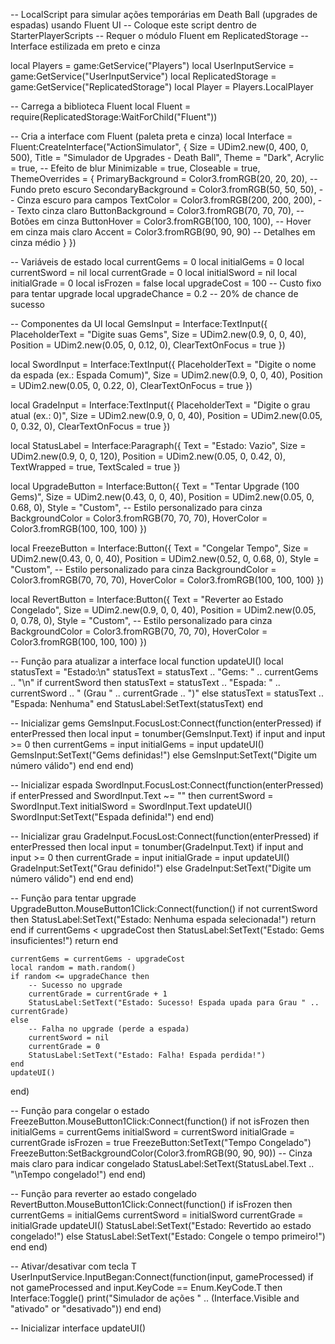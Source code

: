 -- LocalScript para simular ações temporárias em Death Ball (upgrades de espadas) usando Fluent UI
-- Coloque este script dentro de StarterPlayerScripts
-- Requer o módulo Fluent em ReplicatedStorage
-- Interface estilizada em preto e cinza

local Players = game:GetService("Players")
local UserInputService = game:GetService("UserInputService")
local ReplicatedStorage = game:GetService("ReplicatedStorage")
local Player = Players.LocalPlayer

-- Carrega a biblioteca Fluent
local Fluent = require(ReplicatedStorage:WaitForChild("Fluent"))

-- Cria a interface com Fluent (paleta preta e cinza)
local Interface = Fluent:CreateInterface("ActionSimulator", {
    Size = UDim2.new(0, 400, 0, 500),
    Title = "Simulador de Upgrades - Death Ball",
    Theme = "Dark",
    Acrylic = true, -- Efeito de blur
    Minimizable = true,
    Closeable = true,
    ThemeOverrides = {
        PrimaryBackground = Color3.fromRGB(20, 20, 20), -- Fundo preto escuro
        SecondaryBackground = Color3.fromRGB(50, 50, 50), -- Cinza escuro para campos
        TextColor = Color3.fromRGB(200, 200, 200), -- Texto cinza claro
        ButtonBackground = Color3.fromRGB(70, 70, 70), -- Botões em cinza
        ButtonHover = Color3.fromRGB(100, 100, 100), -- Hover em cinza mais claro
        Accent = Color3.fromRGB(90, 90, 90) -- Detalhes em cinza médio
    }
})

-- Variáveis de estado
local currentGems = 0
local initialGems = 0
local currentSword = nil
local currentGrade = 0
local initialSword = nil
local initialGrade = 0
local isFrozen = false
local upgradeCost = 100 -- Custo fixo para tentar upgrade
local upgradeChance = 0.2 -- 20% de chance de sucesso

-- Componentes da UI
local GemsInput = Interface:TextInput({
    PlaceholderText = "Digite suas Gems",
    Size = UDim2.new(0.9, 0, 0, 40),
    Position = UDim2.new(0.05, 0, 0.12, 0),
    ClearTextOnFocus = true
})

local SwordInput = Interface:TextInput({
    PlaceholderText = "Digite o nome da espada (ex.: Espada Comum)",
    Size = UDim2.new(0.9, 0, 0, 40),
    Position = UDim2.new(0.05, 0, 0.22, 0),
    ClearTextOnFocus = true
})

local GradeInput = Interface:TextInput({
    PlaceholderText = "Digite o grau atual (ex.: 0)",
    Size = UDim2.new(0.9, 0, 0, 40),
    Position = UDim2.new(0.05, 0, 0.32, 0),
    ClearTextOnFocus = true
})

local StatusLabel = Interface:Paragraph({
    Text = "Estado: Vazio",
    Size = UDim2.new(0.9, 0, 0, 120),
    Position = UDim2.new(0.05, 0, 0.42, 0),
    TextWrapped = true,
    TextScaled = true
})

local UpgradeButton = Interface:Button({
    Text = "Tentar Upgrade (100 Gems)",
    Size = UDim2.new(0.43, 0, 0, 40),
    Position = UDim2.new(0.05, 0, 0.68, 0),
    Style = "Custom", -- Estilo personalizado para cinza
    BackgroundColor = Color3.fromRGB(70, 70, 70),
    HoverColor = Color3.fromRGB(100, 100, 100)
})

local FreezeButton = Interface:Button({
    Text = "Congelar Tempo",
    Size = UDim2.new(0.43, 0, 0, 40),
    Position = UDim2.new(0.52, 0, 0.68, 0),
    Style = "Custom", -- Estilo personalizado para cinza
    BackgroundColor = Color3.fromRGB(70, 70, 70),
    HoverColor = Color3.fromRGB(100, 100, 100)
})

local RevertButton = Interface:Button({
    Text = "Reverter ao Estado Congelado",
    Size = UDim2.new(0.9, 0, 0, 40),
    Position = UDim2.new(0.05, 0, 0.78, 0),
    Style = "Custom", -- Estilo personalizado para cinza
    BackgroundColor = Color3.fromRGB(70, 70, 70),
    HoverColor = Color3.fromRGB(100, 100, 100)
})

-- Função para atualizar a interface
local function updateUI()
    local statusText = "Estado:\n"
    statusText = statusText .. "Gems: " .. currentGems .. "\n"
    if currentSword then
        statusText = statusText .. "Espada: " .. currentSword .. " (Grau " .. currentGrade .. ")"
    else
        statusText = statusText .. "Espada: Nenhuma"
    end
    StatusLabel:SetText(statusText)
end

-- Inicializar gems
GemsInput.FocusLost:Connect(function(enterPressed)
    if enterPressed then
        local input = tonumber(GemsInput.Text)
        if input and input >= 0 then
            currentGems = input
            initialGems = input
            updateUI()
            GemsInput:SetText("Gems definidas!")
        else
            GemsInput:SetText("Digite um número válido")
        end
    end
end)

-- Inicializar espada
SwordInput.FocusLost:Connect(function(enterPressed)
    if enterPressed and SwordInput.Text ~= "" then
        currentSword = SwordInput.Text
        initialSword = SwordInput.Text
        updateUI()
        SwordInput:SetText("Espada definida!")
    end
end)

-- Inicializar grau
GradeInput.FocusLost:Connect(function(enterPressed)
    if enterPressed then
        local input = tonumber(GradeInput.Text)
        if input and input >= 0 then
            currentGrade = input
            initialGrade = input
            updateUI()
            GradeInput:SetText("Grau definido!")
        else
            GradeInput:SetText("Digite um número válido")
        end
    end
end)

-- Função para tentar upgrade
UpgradeButton.MouseButton1Click:Connect(function()
    if not currentSword then
        StatusLabel:SetText("Estado: Nenhuma espada selecionada!")
        return
    end
    if currentGems < upgradeCost then
        StatusLabel:SetText("Estado: Gems insuficientes!")
        return
    end

    currentGems = currentGems - upgradeCost
    local random = math.random()
    if random <= upgradeChance then
        -- Sucesso no upgrade
        currentGrade = currentGrade + 1
        StatusLabel:SetText("Estado: Sucesso! Espada upada para Grau " .. currentGrade)
    else
        -- Falha no upgrade (perde a espada)
        currentSword = nil
        currentGrade = 0
        StatusLabel:SetText("Estado: Falha! Espada perdida!")
    end
    updateUI()
end)

-- Função para congelar o estado
FreezeButton.MouseButton1Click:Connect(function()
    if not isFrozen then
        initialGems = currentGems
        initialSword = currentSword
        initialGrade = currentGrade
        isFrozen = true
        FreezeButton:SetText("Tempo Congelado")
        FreezeButton:SetBackgroundColor(Color3.fromRGB(90, 90, 90)) -- Cinza mais claro para indicar congelado
        StatusLabel:SetText(StatusLabel.Text .. "\nTempo congelado!")
    end
end)

-- Função para reverter ao estado congelado
RevertButton.MouseButton1Click:Connect(function()
    if isFrozen then
        currentGems = initialGems
        currentSword = initialSword
        currentGrade = initialGrade
        updateUI()
        StatusLabel:SetText("Estado: Revertido ao estado congelado!")
    else
        StatusLabel:SetText("Estado: Congele o tempo primeiro!")
    end
end)

-- Ativar/desativar com tecla T
UserInputService.InputBegan:Connect(function(input, gameProcessed)
    if not gameProcessed and input.KeyCode == Enum.KeyCode.T then
        Interface:Toggle()
        print("Simulador de ações " .. (Interface.Visible and "ativado" or "desativado"))
    end
end)

-- Inicializar interface
updateUI()
